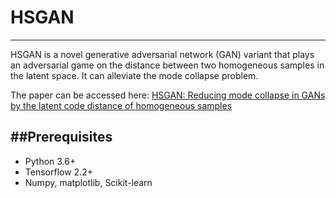 # HSGAN
------
HSGAN is a novel generative adversarial network (GAN) variant that plays an adversarial game on the distance between two homogeneous samples  in the latent space.
It can alleviate the mode collapse problem.

The paper can be accessed here: [HSGAN: Reducing mode collapse in GANs by the latent code distance of homogeneous samples](https://www.sciencedirect.com/science/article/abs/pii/S1077314221001570)

##Prerequisites
------
* Python 3.6+
* Tensorflow 2.2+
* Numpy, matplotlib, Scikit-learn
